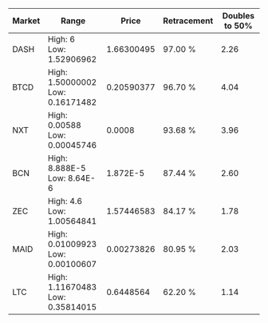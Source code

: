 | Market | Range | Price| Retracement | Doubles to 50% |
| --- | --- | --- | --- | --- |
| DASH | High: 6<br />Low: 1.52906962 | 1.66300495 | 97.00 % | 2.26 |
| BTCD | High: 1.50000002<br />Low: 0.16171482 | 0.20590377 | 96.70 % | 4.04 |
| NXT | High: 0.00588<br />Low: 0.00045746 | 0.0008 | 93.68 % | 3.96 |
| BCN | High: 8.888E-5<br />Low: 8.64E-6 | 1.872E-5 | 87.44 % | 2.60 |
| ZEC | High: 4.6<br />Low: 1.00564841 | 1.57446583 | 84.17 % | 1.78 |
| MAID | High: 0.01009923<br />Low: 0.00100607 | 0.00273826 | 80.95 % | 2.03 |
| LTC | High: 1.11670483<br />Low: 0.35814015 | 0.6448564 | 62.20 % | 1.14 |

